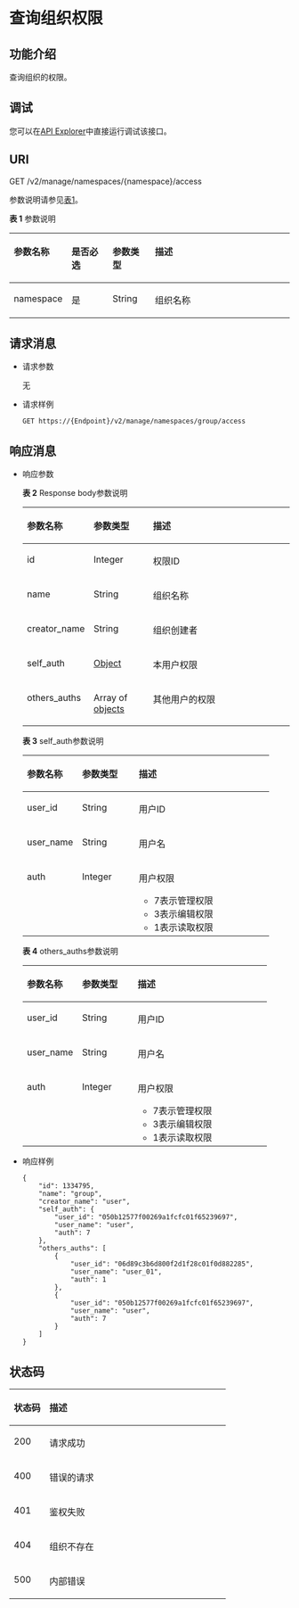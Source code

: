 # 查询组织权限<a name="swr_02_0045"></a>

## 功能介绍<a name="se03aae4436e64394a95dc13b6f233898"></a>

查询组织的权限。

## 调试<a name="section85822133314"></a>

您可以在[API Explorer](https://apiexplorer.developer.huaweicloud.com/apiexplorer/doc?product=SWR&api=ShowNamespaceAuth)中直接运行调试该接口。

## URI<a name="s476df674307e4b04b9545f9575dde042"></a>

GET /v2/manage/namespaces/\{namespace\}/access

参数说明请参见[表1](#table73271639103420)。

**表 1**  参数说明

<a name="table73271639103420"></a>
<table><thead align="left"><tr id="row53291539153419"><th class="cellrowborder" valign="top" width="17%" id="mcps1.2.5.1.1"><p id="p1324110491762"><a name="p1324110491762"></a><a name="p1324110491762"></a>参数名称</p>
</th>
<th class="cellrowborder" valign="top" width="15.17%" id="mcps1.2.5.1.2"><p id="p22411349265"><a name="p22411349265"></a><a name="p22411349265"></a>是否必选</p>
</th>
<th class="cellrowborder" valign="top" width="15.379999999999999%" id="mcps1.2.5.1.3"><p id="p152414491669"><a name="p152414491669"></a><a name="p152414491669"></a>参数类型</p>
</th>
<th class="cellrowborder" valign="top" width="52.449999999999996%" id="mcps1.2.5.1.4"><p id="p8241114913611"><a name="p8241114913611"></a><a name="p8241114913611"></a>描述</p>
</th>
</tr>
</thead>
<tbody><tr id="row7335939103416"><td class="cellrowborder" valign="top" width="17%" headers="mcps1.2.5.1.1 "><p id="p6843228526"><a name="p6843228526"></a><a name="p6843228526"></a>namespace</p>
</td>
<td class="cellrowborder" valign="top" width="15.17%" headers="mcps1.2.5.1.2 "><p id="p114410571773"><a name="p114410571773"></a><a name="p114410571773"></a>是</p>
</td>
<td class="cellrowborder" valign="top" width="15.379999999999999%" headers="mcps1.2.5.1.3 "><p id="p1714412571871"><a name="p1714412571871"></a><a name="p1714412571871"></a>String</p>
</td>
<td class="cellrowborder" valign="top" width="52.449999999999996%" headers="mcps1.2.5.1.4 "><p id="p19616524474"><a name="p19616524474"></a><a name="p19616524474"></a>组织名称</p>
</td>
</tr>
</tbody>
</table>

## 请求消息<a name="s8246d3afdd6f44dc817ce0c3f2ac7d53"></a>

-   请求参数

    无

-   请求样例

    ```
    GET https://{Endpoint}/v2/manage/namespaces/group/access
    ```


## 响应消息<a name="sab9be5ce850743859bb238e072f8d1f2"></a>

-   响应参数

    **表 2**  Response body参数说明

    <a name="t4b8ef5821d984e5bb98d60fbcaae2f10"></a>
    <table><thead align="left"><tr id="rb0bcfb9829c841cc8324bb05c4bf5f12"><th class="cellrowborder" valign="top" width="22.73%" id="mcps1.2.4.1.1"><p id="p1496715816819"><a name="p1496715816819"></a><a name="p1496715816819"></a>参数名称</p>
    </th>
    <th class="cellrowborder" valign="top" width="22.56%" id="mcps1.2.4.1.2"><p id="p168241811381"><a name="p168241811381"></a><a name="p168241811381"></a>参数类型</p>
    </th>
    <th class="cellrowborder" valign="top" width="54.71%" id="mcps1.2.4.1.3"><p id="p38244111882"><a name="p38244111882"></a><a name="p38244111882"></a>描述</p>
    </th>
    </tr>
    </thead>
    <tbody><tr id="rd2e8de514d8441b98053e2d715a61142"><td class="cellrowborder" valign="top" width="22.73%" headers="mcps1.2.4.1.1 "><p id="p1012113524165"><a name="p1012113524165"></a><a name="p1012113524165"></a>id</p>
    </td>
    <td class="cellrowborder" valign="top" width="22.56%" headers="mcps1.2.4.1.2 "><p id="p1512025251619"><a name="p1512025251619"></a><a name="p1512025251619"></a>Integer</p>
    </td>
    <td class="cellrowborder" valign="top" width="54.71%" headers="mcps1.2.4.1.3 "><p id="p4119752181610"><a name="p4119752181610"></a><a name="p4119752181610"></a>权限ID</p>
    </td>
    </tr>
    <tr id="row674422085119"><td class="cellrowborder" valign="top" width="22.73%" headers="mcps1.2.4.1.1 "><p id="p3118652111610"><a name="p3118652111610"></a><a name="p3118652111610"></a>name</p>
    </td>
    <td class="cellrowborder" valign="top" width="22.56%" headers="mcps1.2.4.1.2 "><p id="p4323171581519"><a name="p4323171581519"></a><a name="p4323171581519"></a>String</p>
    </td>
    <td class="cellrowborder" valign="top" width="54.71%" headers="mcps1.2.4.1.3 "><p id="p9116752151615"><a name="p9116752151615"></a><a name="p9116752151615"></a>组织名称</p>
    </td>
    </tr>
    <tr id="row195241733121314"><td class="cellrowborder" valign="top" width="22.73%" headers="mcps1.2.4.1.1 "><p id="p2524153314134"><a name="p2524153314134"></a><a name="p2524153314134"></a>creator_name</p>
    </td>
    <td class="cellrowborder" valign="top" width="22.56%" headers="mcps1.2.4.1.2 "><p id="p13326515191512"><a name="p13326515191512"></a><a name="p13326515191512"></a>String</p>
    </td>
    <td class="cellrowborder" valign="top" width="54.71%" headers="mcps1.2.4.1.3 "><p id="p16524133181312"><a name="p16524133181312"></a><a name="p16524133181312"></a>组织创建者</p>
    </td>
    </tr>
    <tr id="row19282975146"><td class="cellrowborder" valign="top" width="22.73%" headers="mcps1.2.4.1.1 "><p id="p128214721413"><a name="p128214721413"></a><a name="p128214721413"></a>self_auth</p>
    </td>
    <td class="cellrowborder" valign="top" width="22.56%" headers="mcps1.2.4.1.2 "><p id="p1628218791415"><a name="p1628218791415"></a><a name="p1628218791415"></a><a href="#table16690123312516">Object</a></p>
    </td>
    <td class="cellrowborder" valign="top" width="54.71%" headers="mcps1.2.4.1.3 "><p id="p16502201811340"><a name="p16502201811340"></a><a name="p16502201811340"></a>本用户权限</p>
    </td>
    </tr>
    <tr id="row118081529141415"><td class="cellrowborder" valign="top" width="22.73%" headers="mcps1.2.4.1.1 "><p id="p6808102917143"><a name="p6808102917143"></a><a name="p6808102917143"></a>others_auths</p>
    </td>
    <td class="cellrowborder" valign="top" width="22.56%" headers="mcps1.2.4.1.2 "><p id="p4809172913147"><a name="p4809172913147"></a><a name="p4809172913147"></a>Array of <a href="#table2060620585538">objects</a></p>
    </td>
    <td class="cellrowborder" valign="top" width="54.71%" headers="mcps1.2.4.1.3 "><p id="p61079469544"><a name="p61079469544"></a><a name="p61079469544"></a>其他用户的权限</p>
    </td>
    </tr>
    </tbody>
    </table>

    **表 3**  self\_auth参数说明

    <a name="table16690123312516"></a>
    <table><thead align="left"><tr id="row12690103365117"><th class="cellrowborder" valign="top" width="22.29%" id="mcps1.2.4.1.1"><p id="p1069003385117"><a name="p1069003385117"></a><a name="p1069003385117"></a>参数名称</p>
    </th>
    <th class="cellrowborder" valign="top" width="23%" id="mcps1.2.4.1.2"><p id="p9690133315518"><a name="p9690133315518"></a><a name="p9690133315518"></a>参数类型</p>
    </th>
    <th class="cellrowborder" valign="top" width="54.71%" id="mcps1.2.4.1.3"><p id="p196903338512"><a name="p196903338512"></a><a name="p196903338512"></a>描述</p>
    </th>
    </tr>
    </thead>
    <tbody><tr id="row469011335510"><td class="cellrowborder" valign="top" width="22.29%" headers="mcps1.2.4.1.1 "><p id="p2690183325119"><a name="p2690183325119"></a><a name="p2690183325119"></a>user_id</p>
    </td>
    <td class="cellrowborder" valign="top" width="23%" headers="mcps1.2.4.1.2 "><p id="p69014461148"><a name="p69014461148"></a><a name="p69014461148"></a>String</p>
    </td>
    <td class="cellrowborder" valign="top" width="54.71%" headers="mcps1.2.4.1.3 "><p id="p46175204712"><a name="p46175204712"></a><a name="p46175204712"></a>用户ID</p>
    </td>
    </tr>
    <tr id="row86901833165118"><td class="cellrowborder" valign="top" width="22.29%" headers="mcps1.2.4.1.1 "><p id="p1569063385116"><a name="p1569063385116"></a><a name="p1569063385116"></a>user_name</p>
    </td>
    <td class="cellrowborder" valign="top" width="23%" headers="mcps1.2.4.1.2 "><p id="p690624614140"><a name="p690624614140"></a><a name="p690624614140"></a>String</p>
    </td>
    <td class="cellrowborder" valign="top" width="54.71%" headers="mcps1.2.4.1.3 "><p id="p1761185234713"><a name="p1761185234713"></a><a name="p1761185234713"></a>用户名</p>
    </td>
    </tr>
    <tr id="row76916331519"><td class="cellrowborder" valign="top" width="22.29%" headers="mcps1.2.4.1.1 "><p id="p136911433115115"><a name="p136911433115115"></a><a name="p136911433115115"></a>auth</p>
    </td>
    <td class="cellrowborder" valign="top" width="23%" headers="mcps1.2.4.1.2 "><p id="p12295101317202"><a name="p12295101317202"></a><a name="p12295101317202"></a>Integer</p>
    </td>
    <td class="cellrowborder" valign="top" width="54.71%" headers="mcps1.2.4.1.3 "><p id="p1862135214710"><a name="p1862135214710"></a><a name="p1862135214710"></a>用户权限</p>
    <a name="ul654813144019"></a><a name="ul654813144019"></a><ul id="ul654813144019"><li>7表示管理权限</li><li>3表示编辑权限</li><li>1表示读取权限</li></ul>
    </td>
    </tr>
    </tbody>
    </table>

    **表 4**  others\_auths参数说明

    <a name="table2060620585538"></a>
    <table><thead align="left"><tr id="row15606185885314"><th class="cellrowborder" valign="top" width="22.509999999999998%" id="mcps1.2.4.1.1"><p id="p260611584539"><a name="p260611584539"></a><a name="p260611584539"></a>参数名称</p>
    </th>
    <th class="cellrowborder" valign="top" width="22.78%" id="mcps1.2.4.1.2"><p id="p146061581532"><a name="p146061581532"></a><a name="p146061581532"></a>参数类型</p>
    </th>
    <th class="cellrowborder" valign="top" width="54.71%" id="mcps1.2.4.1.3"><p id="p1060655814535"><a name="p1060655814535"></a><a name="p1060655814535"></a>描述</p>
    </th>
    </tr>
    </thead>
    <tbody><tr id="row1760645813530"><td class="cellrowborder" valign="top" width="22.509999999999998%" headers="mcps1.2.4.1.1 "><p id="p5607858135320"><a name="p5607858135320"></a><a name="p5607858135320"></a>user_id</p>
    </td>
    <td class="cellrowborder" valign="top" width="22.78%" headers="mcps1.2.4.1.2 "><p id="p460725805315"><a name="p460725805315"></a><a name="p460725805315"></a>String</p>
    </td>
    <td class="cellrowborder" valign="top" width="54.71%" headers="mcps1.2.4.1.3 "><p id="p10607155875312"><a name="p10607155875312"></a><a name="p10607155875312"></a>用户ID</p>
    </td>
    </tr>
    <tr id="row1160710586539"><td class="cellrowborder" valign="top" width="22.509999999999998%" headers="mcps1.2.4.1.1 "><p id="p860717581533"><a name="p860717581533"></a><a name="p860717581533"></a>user_name</p>
    </td>
    <td class="cellrowborder" valign="top" width="22.78%" headers="mcps1.2.4.1.2 "><p id="p5607258115319"><a name="p5607258115319"></a><a name="p5607258115319"></a>String</p>
    </td>
    <td class="cellrowborder" valign="top" width="54.71%" headers="mcps1.2.4.1.3 "><p id="p460785818533"><a name="p460785818533"></a><a name="p460785818533"></a>用户名</p>
    </td>
    </tr>
    <tr id="row18607658175310"><td class="cellrowborder" valign="top" width="22.509999999999998%" headers="mcps1.2.4.1.1 "><p id="p18607135885319"><a name="p18607135885319"></a><a name="p18607135885319"></a>auth</p>
    </td>
    <td class="cellrowborder" valign="top" width="22.78%" headers="mcps1.2.4.1.2 "><p id="p17607165811534"><a name="p17607165811534"></a><a name="p17607165811534"></a>Integer</p>
    </td>
    <td class="cellrowborder" valign="top" width="54.71%" headers="mcps1.2.4.1.3 "><p id="p1607205820534"><a name="p1607205820534"></a><a name="p1607205820534"></a>用户权限</p>
    <a name="ul994222125218"></a><a name="ul994222125218"></a><ul id="ul994222125218"><li>7表示管理权限</li><li>3表示编辑权限</li><li>1表示读取权限</li></ul>
    </td>
    </tr>
    </tbody>
    </table>

-   响应样例

    ```
    {
        "id": 1334795,
        "name": "group",
        "creator_name": "user",
        "self_auth": {
            "user_id": "050b12577f00269a1fcfc01f65239697",
            "user_name": "user",
            "auth": 7
        },
        "others_auths": [
            {
                "user_id": "06d89c3b6d800f2d1f28c01f0d882285",
                "user_name": "user_01",
                "auth": 1
            },
            {
                "user_id": "050b12577f00269a1fcfc01f65239697",
                "user_name": "user",
                "auth": 7
            }
        ]
    }
    ```


## 状态码<a name="s336c1dbc7af446a1b3cc077ea3f82fc9"></a>

<a name="t33d02fa79e8443868a71c99f411610a5"></a>
<table><thead align="left"><tr id="r9eb80d64e8f34d0db940daa95fc929dd"><th class="cellrowborder" valign="top" width="16.439999999999998%" id="mcps1.1.3.1.1"><p id="p15519411418"><a name="p15519411418"></a><a name="p15519411418"></a>状态码</p>
</th>
<th class="cellrowborder" valign="top" width="83.56%" id="mcps1.1.3.1.2"><p id="p85214434110"><a name="p85214434110"></a><a name="p85214434110"></a>描述</p>
</th>
</tr>
</thead>
<tbody><tr id="r1cc0192c651444db882dde750b14be23"><td class="cellrowborder" valign="top" width="16.439999999999998%" headers="mcps1.1.3.1.1 "><p id="a6a3639a3cb154e17b95c5076c8036471"><a name="a6a3639a3cb154e17b95c5076c8036471"></a><a name="a6a3639a3cb154e17b95c5076c8036471"></a>200</p>
</td>
<td class="cellrowborder" valign="top" width="83.56%" headers="mcps1.1.3.1.2 "><p id="p125033664815"><a name="p125033664815"></a><a name="p125033664815"></a>请求成功</p>
</td>
</tr>
<tr id="r0bd68000afe546dd9c7a8d3a05991a04"><td class="cellrowborder" valign="top" width="16.439999999999998%" headers="mcps1.1.3.1.1 "><p id="ad46ccdc6b7e04df3b6b5679f7606f434"><a name="ad46ccdc6b7e04df3b6b5679f7606f434"></a><a name="ad46ccdc6b7e04df3b6b5679f7606f434"></a>400</p>
</td>
<td class="cellrowborder" valign="top" width="83.56%" headers="mcps1.1.3.1.2 "><p id="p450143634820"><a name="p450143634820"></a><a name="p450143634820"></a>错误的请求</p>
</td>
</tr>
<tr id="row059261364320"><td class="cellrowborder" valign="top" width="16.439999999999998%" headers="mcps1.1.3.1.1 "><p id="p059261310438"><a name="p059261310438"></a><a name="p059261310438"></a>401</p>
</td>
<td class="cellrowborder" valign="top" width="83.56%" headers="mcps1.1.3.1.2 "><p id="p75033614814"><a name="p75033614814"></a><a name="p75033614814"></a>鉴权失败</p>
</td>
</tr>
<tr id="row9547111612437"><td class="cellrowborder" valign="top" width="16.439999999999998%" headers="mcps1.1.3.1.1 "><p id="p19547131615432"><a name="p19547131615432"></a><a name="p19547131615432"></a>404</p>
</td>
<td class="cellrowborder" valign="top" width="83.56%" headers="mcps1.1.3.1.2 "><p id="p10501336134817"><a name="p10501336134817"></a><a name="p10501336134817"></a>组织不存在</p>
</td>
</tr>
<tr id="r19bdef782c164c93917f897241e521f8"><td class="cellrowborder" valign="top" width="16.439999999999998%" headers="mcps1.1.3.1.1 "><p id="a7da68e311c0f4267bacf3cbdb71d1ead"><a name="a7da68e311c0f4267bacf3cbdb71d1ead"></a><a name="a7da68e311c0f4267bacf3cbdb71d1ead"></a>500</p>
</td>
<td class="cellrowborder" valign="top" width="83.56%" headers="mcps1.1.3.1.2 "><p id="p9672319114"><a name="p9672319114"></a><a name="p9672319114"></a>内部错误</p>
</td>
</tr>
</tbody>
</table>

